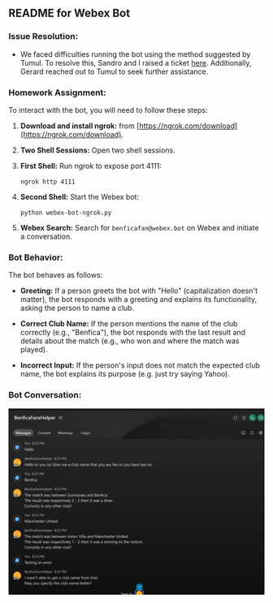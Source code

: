 ## README for Webex Bot
### Issue Resolution:

- We faced difficulties running the bot using the method suggested by Tumul. To resolve this, Sandro and I raised a ticket [here](https://github.com/fbradyirl/webex_bot/issues/48). Additionally, Gerard reached out to Tumul to seek further assistance.

### Homework Assignment:

To interact with the bot, you will need to follow these steps:

1. **Download and install ngrok:** from [https://ngrok.com/download](https://ngrok.com/download).

2. **Two Shell Sessions:** Open two shell sessions.

3. **First Shell:** Run ngrok to expose port 4111:
    ```
    ngrok http 4111
    ```

4. **Second Shell:** Start the Webex bot:
    ```
    python webex-bot-ngrok.py
    ```

5. **Webex Search:** Search for `benficafan@webex.bot` on Webex and initiate a conversation.

### Bot Behavior:

The bot behaves as follows:

- **Greeting:** If a person greets the bot with "Hello" (capitalization doesn't matter), the bot responds with a greeting and explains its functionality, asking the person to name a club.

- **Correct Club Name:** If the person mentions the name of the club correctly (e.g., "Benfica"), the bot responds with the last result and details about the match (e.g., who won and where the match was played).

- **Incorrect Input:** If the person's input does not match the expected club name, the bot explains its purpose (e.g. just try saying Yahoo).

### Bot Conversation:

![Bot Conversation](<https://github.com/SinonCuriosus/incubator-december-2023/blob/cf79a76f5997e61b47d2b0e0c2eedacb8995fe4e/HW4-Bot/BotConversation.png>)
